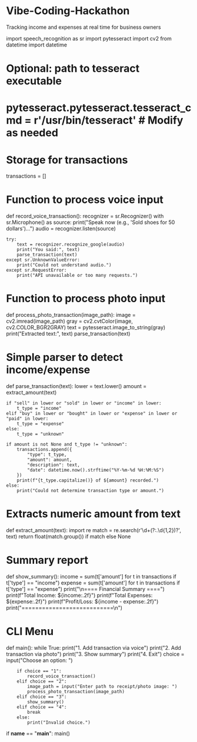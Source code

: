 # Vibe-Coding-Hackathon
Tracking income and expenses at real time for business owners

import speech_recognition as sr
import pytesseract
import cv2
from datetime import datetime

# Optional: path to tesseract executable
# pytesseract.pytesseract.tesseract_cmd = r'/usr/bin/tesseract'  # Modify as needed

# Storage for transactions
transactions = []

# Function to process voice input
def record_voice_transaction():
    recognizer = sr.Recognizer()
    with sr.Microphone() as source:
        print("Speak now (e.g., 'Sold shoes for 50 dollars')...")
        audio = recognizer.listen(source)

    try:
        text = recognizer.recognize_google(audio)
        print("You said:", text)
        parse_transaction(text)
    except sr.UnknownValueError:
        print("Could not understand audio.")
    except sr.RequestError:
        print("API unavailable or too many requests.")

# Function to process photo input
def process_photo_transaction(image_path):
    image = cv2.imread(image_path)
    gray = cv2.cvtColor(image, cv2.COLOR_BGR2GRAY)
    text = pytesseract.image_to_string(gray)
    print("Extracted text:", text)
    parse_transaction(text)

# Simple parser to detect income/expense
def parse_transaction(text):
    lower = text.lower()
    amount = extract_amount(text)
    
    if "sell" in lower or "sold" in lower or "income" in lower:
        t_type = "income"
    elif "buy" in lower or "bought" in lower or "expense" in lower or "paid" in lower:
        t_type = "expense"
    else:
        t_type = "unknown"

    if amount is not None and t_type != "unknown":
        transactions.append({
            "type": t_type,
            "amount": amount,
            "description": text,
            "date": datetime.now().strftime("%Y-%m-%d %H:%M:%S")
        })
        print(f"{t_type.capitalize()} of ${amount} recorded.")
    else:
        print("Could not determine transaction type or amount.")

# Extracts numeric amount from text
def extract_amount(text):
    import re
    match = re.search(r'\d+(?:\.\d{1,2})?', text)
    return float(match.group()) if match else None

# Summary report
def show_summary():
    income = sum(t['amount'] for t in transactions if t['type'] == "income")
    expense = sum(t['amount'] for t in transactions if t['type'] == "expense")
    print("\n==== Financial Summary ====")
    print(f"Total Income: ${income:.2f}")
    print(f"Total Expenses: ${expense:.2f}")
    print(f"Profit/Loss: ${income - expense:.2f}")
    print("===========================\n")

# CLI Menu
def main():
    while True:
        print("1. Add transaction via voice")
        print("2. Add transaction via photo")
        print("3. Show summary")
        print("4. Exit")
        choice = input("Choose an option: ")

        if choice == "1":
            record_voice_transaction()
        elif choice == "2":
            image_path = input("Enter path to receipt/photo image: ")
            process_photo_transaction(image_path)
        elif choice == "3":
            show_summary()
        elif choice == "4":
            break
        else:
            print("Invalid choice.")

if __name__ == "__main__":
    main()
